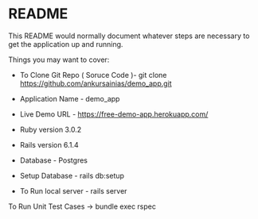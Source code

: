 # README

This README would normally document whatever steps are necessary to get the
application up and running.

Things you may want to cover:

- To Clone Git Repo ( Soruce Code )- git clone https://github.com/ankursainias/demo_app.git

- Application Name - demo_app

- Live Demo URL - https://free-demo-app.herokuapp.com/

- Ruby version 3.0.2

- Rails version 6.1.4

- Database - Postgres

- Setup Database - rails db:setup

- To Run local server - rails server

To Run Unit Test Cases -> bundle exec rspec
